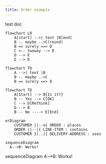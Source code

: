 ```yaml
---
title: Order example
---
```


test doc

```mermaid
flowchart LR
    A[start] -->| text |B[end]
    B -. maybe .->C(round)
    B == surely ==> D
    C <-- twoway --> D
    D --> E
    E --> D
```

```mermaid
flowchart TD
    A -->| text |B
    B -. maybe .->C
    B == surely ==> D
```



```mermaid
flowchart TD
    A[Start] --> B{Is it?}
    B -- Yes --> C[OK]
    C --> D[Rethink]
    D --> B
    B -- No ----> E[End]
```

```mermaid
erDiagram
    CUSTOMER ||--o{ ORDER : places
    ORDER ||--|{ LINE-ITEM : contains
    CUSTOMER }|..|{ DELIVERY-ADDRESS : uses
```

```mermaid
sequenceDiagram
  A-->B: Works!
```

<div class="mermaid">sequenceDiagram A-->B: Works!</div>

